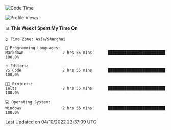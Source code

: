 <!--START_SECTION:waka-->
![Code Time](http://img.shields.io/badge/Code%20Time-205%20hrs%2044%20mins-blue)

![Profile Views](http://img.shields.io/badge/Profile%20Views-0-blue)

📊 **This Week I Spent My Time On** 

```text
⌚︎ Time Zone: Asia/Shanghai

💬 Programming Languages: 
Markdown                 2 hrs 55 mins       █████████████████████████   100.0%

🔥 Editors: 
VS Code                  2 hrs 55 mins       █████████████████████████   100.0%

🐱‍💻 Projects: 
ielts                    2 hrs 55 mins       █████████████████████████   100.0%

💻 Operating System: 
Windows                  2 hrs 55 mins       █████████████████████████   100.0%

```


 Last Updated on 04/10/2022 23:37:09 UTC
<!--END_SECTION:waka-->